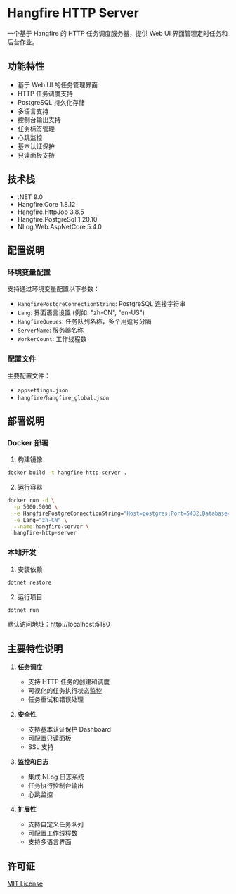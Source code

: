 # Hangfire HTTP Server

一个基于 Hangfire 的 HTTP 任务调度服务器，提供 Web UI 界面管理定时任务和后台作业。

## 功能特性

- 基于 Web UI 的任务管理界面
- HTTP 任务调度支持
- PostgreSQL 持久化存储
- 多语言支持
- 控制台输出支持
- 任务标签管理
- 心跳监控
- 基本认证保护
- 只读面板支持

## 技术栈

- .NET 9.0
- Hangfire.Core 1.8.12
- Hangfire.HttpJob 3.8.5
- Hangfire.PostgreSql 1.20.10
- NLog.Web.AspNetCore 5.4.0

## 配置说明

### 环境变量配置

支持通过环境变量配置以下参数：

- `HangfirePostgreConnectionString`: PostgreSQL 连接字符串
- `Lang`: 界面语言设置 (例如: "zh-CN", "en-US")
- `HangfireQueues`: 任务队列名称，多个用逗号分隔
- `ServerName`: 服务器名称
- `WorkerCount`: 工作线程数

### 配置文件

主要配置文件：
- `appsettings.json`
- `hangfire/hangfire_global.json`

## 部署说明

### Docker 部署

1. 构建镜像
```bash
docker build -t hangfire-http-server .
```

2. 运行容器
```bash
docker run -d \
  -p 5000:5000 \
  -e HangfirePostgreConnectionString="Host=postgres;Port=5432;Database=hangfire;Username=user;Password=pass" \
  -e Lang="zh-CN" \
  --name hangfire-server \
  hangfire-http-server
```

### 本地开发

1. 安装依赖
```bash
dotnet restore
```

2. 运行项目
```bash
dotnet run
```

默认访问地址：http://localhost:5180

## 主要特性说明

1. **任务调度**
   - 支持 HTTP 任务的创建和调度
   - 可视化的任务执行状态监控
   - 任务重试和错误处理

2. **安全性**
   - 支持基本认证保护 Dashboard
   - 可配置只读面板
   - SSL 支持

3. **监控和日志**
   - 集成 NLog 日志系统
   - 任务执行控制台输出
   - 心跳监控

4. **扩展性**
   - 支持自定义任务队列
   - 可配置工作线程数
   - 支持多语言界面

## 许可证

[MIT License](LICENSE)

